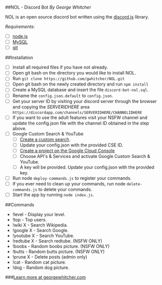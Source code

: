 ##NOL - Discord Bot
*By George Whitcher*

NOL is an open source discord bot written using the [discord.js](https://discord.js.org) library.

*Requirements:*
- [ ] [node.js](http://nodejs.org)
- [ ] [MySQL](https://www.mysql.com)
- [ ] [git](https://git-scm.com)

##Installation
- [ ] Install all required files if you have not already.
- [ ] Open git bash on the directory you would like to install NOL.
- [ ] Run `git clone https://github.com/gwhitcher/NOL.git`
- [ ] Open git bash on the newly created directory and run `npm install`
- [ ] Create a MySQL database and insert the file `discord-bot-nol.sql`.
- [ ] Rename the `config.json.default` to `config.json`.
- [ ] Get your server ID by visiting your discord server through the browser and copying the *SERVERIDHERE* area `https://discordapp.com/channels/SERVERIDHERE/CHANNELIDHERE`
- [ ] If you want to use the adult features visit your NSFW channel and update the config.json file with the channel ID obtained in the step above.
- [ ] Google Custom Search & YouTube
    - [ ] [Create a custom search](https://cse.google.com/cse/all).
    - [ ] Update your config.json with the provided CSE ID.
    - [ ] [Create a project on the Google Cloud Console](https://console.cloud.google.com)
    - [ ] Choose API's & Services and activate Google Custom Search & YouTube.
    - [ ] A key will be provided.  Update your config.json with the provided key.
- [ ] Run node `deploy-commands.js` to register your commands.
- [ ] If you ever need to clean up your commands, run node `delete-commands.js` to delete your commands.
- [ ] Start the app by running `node index.js`.
    
##Commands
* !level - Display your level.
* !top - Top users.
* !wiki X - Search Wikipedia.
* !google X - Search Google.
* !youtube X - Search YouTube.
* !redtube X - Search redtube. (NSFW ONLY)
* !boobs - Random boobs picture. (NSFW ONLY)
* !butts - Random butts picture. (NSFW ONLY)
* !prune X - Delete posts (admin only)
* !cat - Random cat picture.
* !dog - Random dog picture.

###[Learn more at georgewhitcher.com](https://github.com/gwhitcher/NOL.git)